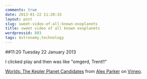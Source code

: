 ```yaml
---
comments: true
date: 2013-01-22 11:20:15
layout: post
slug: sweet-video-of-all-known-exoplanets
title: sweet video of all known exoplanets
wordpressid: 803
tags: Astronomy,technology
---
```


##11:20 Tuesday 22 January 2013

I clicked play and then was like "omgerd, Trent!!"





[Worlds: The Kepler Planet Candidates](http://vimeo.com/47408739) from [Alex Parker](http://vimeo.com/alexhp) on [Vimeo](http://vimeo.com).
